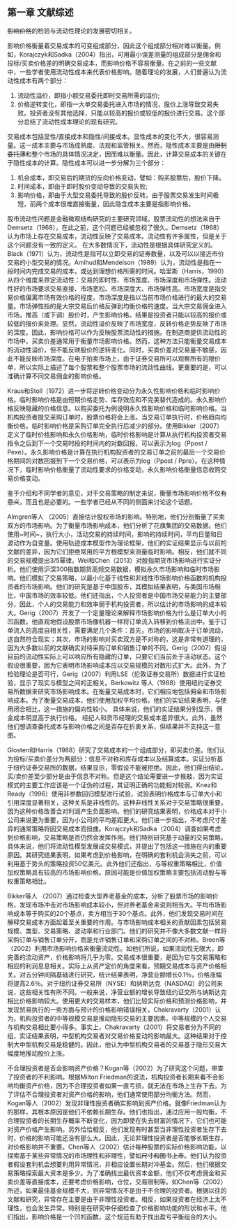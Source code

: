 ## 第一章   文献综述

~~影响价格~~的检验与流动性理论的发展密切相关。

影响价格衡量着交易成本的可变组成部分，因此这个组成部分相对难以衡量。例如，Korajczyk和Sadka（2004）指出，可用最小误差测量的组成部分是佣金和投标/买卖价格差的明确交易成本，而影响价格不容易衡量。在之前的一些文献中，一些学者使用流动性成本来代表价格影响。随着理论的发展，人们普遍认为流动性成本有两个部分：

1. 流动性溢价，即指小额交易委托即时交易所需的溢价;
2. 价格逆转变化，即指一大单交易委托进入市场的情况，股价上涨导致交易失败。投资者没有其他选择，只能以较高的报价或较低的报价进行交易。这个部分总结了流动性成本理论的现有研究。

交易成本包括显性/直接成本和隐性/间接成本。显性成本的变化不大，很容易测量。这一成本主要与市场成熟度、法规和监管相关。然而，隐性成本主要是由~~限制委托薄~~和整个市场的具体情况决定，因而难以衡量。因此，计算交易成本的关键在于隐性成本的计算。隐性成本可以进一步分解为三个部分：

1. 机会成本，即交易后的期货的反向价格变动，譬如：购买股票后，股价下降。
2. 时间成本，即由于即时股价变动导致的交易失败;
3. 影响价格，即由于大型交易委托导致的股价反转。由于股票交易发生时间极短，前两个成本很难直接衡量，因此隐含成本主要是指影响价格。

股市流动性问题是金融微观结构研究的主要研究领域。股票流动性的想法来自于Demsetz（1968），在此之前，这个问题已经被忽视了很久。Demsetz（1968）认为市场上存在交易成本，流动性反映了交易成本。流动性有许多属性，但是关于这个问题没有一致的定义。 在大多数情况下，流动性是根据具体研究定义的。Black（1971）认为，流动性是指可以立即交易的证券数量，以及可以以接近市价交易的小型交易的情况。Amihud和Mendelson（1989）认为，流动性是指在一段时间内完成交易的成本，或达到理想价格所需的时间。哈里斯（Harris，1990）从四个维度来界定流动性：交易的即时性、市场宽度、市场深度和市场弹性。流动性好的市场要求交易直接、市场宽松、市场深度大、市场弹性高。市场宽度是指交易价格偏离市场有效价格的程度。市场深度是指以当前市场价格进行的最大的交易量。市场弹性指的是大宗交易后价格反弹到均衡价格的速度。当大宗交易佣金进入市场，推高（或下调）股价时，产生影响价格。结果是投资者只能以较高的报价或较低的报价来处理。显然，流动性溢价反映了市场宽度，反转价格走势反映了市场的深度。因此，影响价格可以作为反映股票流动性的措施。在制造商提供流动性的市场中，买卖价差通常用于衡量市场影响价格。然而，这种方法只能衡量交易成本的流动性溢价，但不能反映股价的逆转变化。同时，买卖价差对交易量不敏感，因此不能反映市场深度。在电子拍卖市场上，由于证券交易所可以观察所有的限价单，所以实际上描述了每个股票和整个股票市场的流动性曲线。更重要的是，可以准确计算不同交易佣金的影响价格。

Kraus和Stoll（1972）进一步将逆转价格变动分为永久性影响价格和临时影响价格。临时影响价格是由短期价格走势、库存效应和不完美替代造成的。永久影响价格反映隐藏的价格信息。以购买委托为例说明永久性影响价格和临时影响价格。当机构投资者提交采购订单时，股票价格将会上涨。当交易订单执行时，价格趋向均衡价格。临时影响价格是采购订单完全执行后减少的部分。使用Bikker（2007）定义了临时价格影响和永久价格影响，临时价格影响是计算从执行机构投资者交易指令之后到下一个交易时段的时间内的对数回报，可以表示为log（Ppost / Pexe）。永久影响价格是计算在执行机构投资者的交易订单之前的最后一个交易价格期间的对数回报到下一个交易价格，可以表示为log（Ppost / Ppre）。在这种情况下，临时影响价格衡量了流动性要求的价格变动，永久影响价格衡量信息收购交易价格变动。

鉴于介绍和不同学者的意见，对于交易策略的制定来说，衡量市场影响价格不仅~~有意义~~，而且也是必要的。一些学者已经从不同的侧面来讨论这个话题。

Almgren等人 （2005）直接估计股权市场的影响。特别地，他们分别衡量了买卖双方的市场影响。为了衡量市场影响成本，他们分析了花旗集团的交易数据。他们使用~时间~，执行大小，活动交易的持续时间，影响的持续时间，平均日量和日波动作为自变量。使用轨迹成本模型作为理论框架，他们的实证结果显示与以前的文献的差异，因为它们拒绝常用的平方根模型来测量临时影响。相反，他们就不同的交易规模提出3/5幂律。Wei和Chen（2013）对股指期货市场影响进行实证分析。他们使用沪深300指数期货高频交易数据，模拟永久市场影响和临时市场影响。他们模拟了交易策略，以最小化基于线性和非线性市场影响价格函数的机构投资者的市场影响。他们的研究是基于中国股市，其模拟结果表明，与美国市场相比，中国市场的效率较低。他们还指出，个人投资者是中国市场交易能力的主要部分，因此，个人的交易能力和效率弱于机构投资者，所以估计的市场影响的成本较大。Gerig（2007）开发了一个定量理论来解释市场影响价格为什么是订单大小的凹函数。他直观地假设股票市场像机器一样将订单流入转移到价格流出中。鉴于订单流入的高度自相关性，需要满足几个条件：首先，市场的影响取决于订单流动，这自然符合现实；其次，市场的影响对买卖双方是不对称的，这是非常有道理的，因为大多数以前的文献确实对待采购订单和销售订单的不同。Gerig（2007）假设目前的流动性实际上可以响应所有隐藏的订单，只要它们当前处于活动状态。这个假设很重要，因为它表明市场影响成本应以交易规模的对数形式扩大。此外，为了检验理论是否可行，Gerig（2007）利用LSE（伦敦证券交易所）数据进行实证检验，显示了现实与模型之间的正相关。Berkowitz 等人（1988）使用纽约证券交易所数据来研究市场影响成本。在衡量交易成本时，它们相应地包括佣金和市场影响成本。为了衡量交易成本，他们使用加权平均价格。他们的实证结果表明，与使用闭合相比，这一措施的偏向性较小。 具体来说，他们的实证结果分别显示，佣金成本明显高于执行价格。 经纪人和货币经理的交易成本差异很大。此外，虽然他们想调查委托成本与影响价格之间是否存在折衷关系，但结果并不支持这一意图。

Glosten和Harris（1988）研究了交易成本的一个组成部分，即买卖价差。他们认为投标/买卖价差分为两部分：信息不对称和库存成本以及结算成本。实证分析基于纽约证券交易所的数据，结果显示，零假设不能被拒绝。因此，他们得出结论，买/卖价差至少部分是由于信息不对称。但是这个结论需要进一步推敲，因为实证模式的主要工作应该是一个证伪的过程，其证明正确的功能相对较弱。Knez和Ready（1996）使用非参数回归模型进行试验，试验表明价格成本与订单大小和引用深度显著相关，这种关系是非线性的。这种非线性关系对于交易策略很重要，因为这种价格改善会对利润产生负面影响。他们的研究结果表明，价格成本对于小公司来说更为重要，因为小公司的平均差距更大。他们进一步指出，不考虑尺寸差异的通常策略将因交易成本而扭曲。Korajczyk和Sadka（2004）调查如果考虑到价格影响，交易策略是否仍然会发挥作用。他们特别研究基于动量的交易策略。具体来说，他们将流动性模型发展成交易模式，并提出了包括这一措施在内的重要原因。其研究结果表明，如果考虑到价格影响，在明确的套利机会消失之前，可以利用基于势头的策略投资50亿美元。此外他们还指出，与等权重策略相比，价值加权策略具有较高的市场影响价格。原因可能是价值加权策略主要包括流动股与等权重策略相比。

Bikker等人 （2007）通过检查大型养老基金的成本，分析了股票市场的影响价格，发现市场冲击对市场影响成本较小，但对养老基金来说则相当大。平均市场影响成本等于购买的20个基点，卖方相当于30个基点。此外，他们发现交易时间在解释交易成本方面起着至关重要的作用。与市场影响成本相关的贡献因素包括贸易规模、类型、交易策略、波动率和行业部门。他们的研究并不像大多数文献一样将采购订单与销售订单分开，而是允许销售订单和采购订单之间的不对称。Breen等（2002）利用市场影响价格来衡量流动性。如他们所说，如果流动性无限大，即完善的流动资产，价格影响将几乎为零。交易成本很重要，是因为它与交易策略和相应的利润息息相关。实际上从资产定价的角度来看，预期交易成本与资产价格相关。对五分钟间隔基础进行研究，统计结果表明，净营业额增长0.1％，价格涨幅将提高2.6％。对于纽约证券交易所（NYSE）和纳斯达克（NASDAQ）的公司来说，这些相关性有所不同。一般来说，净营业额的增长导致纽约证交所与纳斯达克相比价格影响较大。使用更大的交易样本，他们比较实际价格和预测价格影响，并发现贸易执行的一些方面与预计的价格影响错误相关。Chakravarty（2001）认为，机构投资者的中等规模交易是推动隐形交易的主要因素。中等规模的个人交易与机构交易相比要小得多。事实上，Chakravarty（2001）将交易者分为不同的组，实证结果表明，中型机构交易者对交易价格变动的影响最大。这种结果对于控制大中型机构交易是稳健的。因此，他认为中型机构交易者的交易基于隐形交易大幅度地推动股价上涨。

不合理投资者是否会影响资产价格？Kogan等（2002）为了研究这个问题，审查了投资者的不利影响。根据Milton Friedman的说法，机构投资者长期来看不会影响均衡资产价格，因为不合理投资者如果一直亏损，就无法在市场上生存下去。为了评估不合理投资者对资产价格的影响，他们通常使用部分均衡方法。然而，Kogan等人（2002）发现非理性投资者确实影响到资产价格。就像Friedman认为的那样，其根本原因是他们不依赖长期生存。他们也指出，通过应用一般均衡，不合理投资者的长期生存概率不断变化，因为即使在失去财富的情况下，它们也可能对资产价格产生影响。另外恰恰相反，他们发现有时甚至当非理性投资者生存下去时，价格的影响可能还没有那么大。因此，无论非理性投资者是否能够长期生存，对价格影响并不重要。Chen等人（2002）估计每种股票的实际价格影响功能，以探索基于某些异常情况的市场理性和非理性，譬如~~尺寸和图书上市~~。他们认为投资者假设套利机会想要利用异常情况，并相应设置长期对冲基金。然后，他们根据交易策略探索最大资本是多少。为了准确找出最优资本金额，他们不仅考虑佣金和买卖价差等直接成本，还要考虑价格影响，仓位，交易限制等。如Chen等（2002）所述，如果最佳基金规模不大，则异常情况不是由于不合理的投资者。根据以往的文献和研究，异常存在主要是由于非理性投资者。相反，如果投资者在经济上太不理性，也会发生异常。特别是在研究中仔细检查了价格影响功能的形状和水平。他们指出，影响价格是一个凹的函数，这个规范有助于找出盈亏平衡组合的大小。
